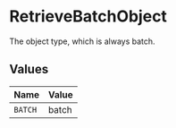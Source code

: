 # RetrieveBatchObject

The object type, which is always batch.


## Values

| Name    | Value   |
| ------- | ------- |
| `BATCH` | batch   |